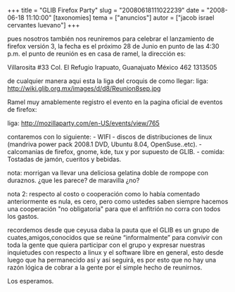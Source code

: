 +++
title = "GLIB Firefox Party"
slug = "20080618111022239"
date = "2008-06-18 11:10:00"
[taxonomies]
tema = ["anuncios"]
autor = ["jacob israel cervantes luevano"]
+++

pues nosotros también nos reuniremos para celebrar el lanzamiento de
firefox versión 3, la fecha es el próximo 28 de Junio en punto de las
4:30 p.m. el punto de reunión es en casa de ramel, la dirección es:

Villarosita #33 Col. El Refugio Irapuato, Guanajuato México 462 1313505

de cualquier manera aqui esta la liga del croquis de como llegar: liga:
<a href="http://wiki.glib.org.mx/images/d/d8/Reunion8sep.jpg">http://wiki.glib.org.mx/images/d/d8/Reunion8sep.jpg</a>

Ramel muy amablemente registro el evento en la pagina oficial de eventos
de firefox:

liga:
<a href="http://mozillaparty.com/en-US/events/view/765">http://mozillaparty.com/en-US/events/view/765</a>

contaremos con lo siguiente: - WIFI - discos de distribuciones de linux
(mandriva power pack 2008.1 DVD, Ubuntu 8.04, OpenSuse..etc). -
calcomanias de firefox, gnome, kde, tux y por supuesto de GLIB. -
comida: Tostadas de jamón, cueritos y bebidas.

nota: morrigan va llevar una deliciosa gelatina doble de rompope con
duraznos. ¿que les parece? de maravilla ¿no?

nota 2: respecto al costo o cooperación como lo había comentado
anteriormente es nula, es cero, pero como ustedes saben siempre hacemos
una cooperación "no obligatoria" para que el anfitrión no corra con
todos los gastos.

recordemos desde que ceyusa daba la pauta que el GLIB es un grupo de
cuates,amigos,conocidos que se reúne “informalmente” para convivir con
toda la gente que quiera participar con el grupo y expresar nuestras
inquietudes con respecto a linux y el software libre en general, esto
desde luego que ha permanecido así y así seguirá, es por esto que no hay
una razón lógica de cobrar a la gente por el simple hecho de reunirnos.

Los esperamos.

